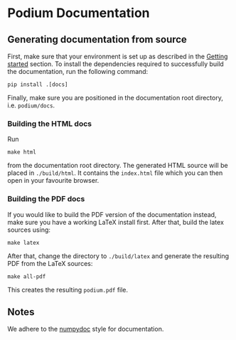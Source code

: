 # Podium Documentation

## Generating documentation from source
First, make sure that your environment is set up as described in the [Getting started](../README.md#getting-started) section. To install the dependencies required to successfully build the documentation, run the following command:
```
pip install .[docs]
```
Finally, make sure you are positioned in the documentation root directory, i.e. `podium/docs`.

### Building the HTML docs
Run
```
make html
```
from the documentation root directory. The generated HTML source will be placed in `./build/html`. It contains the `index.html` file which you can then open in your favourite browser.

### Building the PDF docs
If you would like to build the PDF version of the documentation instead, make sure you have a working LaTeX install first. After that, build the latex sources using:
```
make latex
```
After that, change the directory to `./build/latex` and generate the resulting PDF from the LaTeX sources:
```
make all-pdf
```
This creates the resulting `podium.pdf` file.

## Notes
We adhere to the [numpydoc](https://numpydoc.readthedocs.io/en/latest/) style for documentation.

